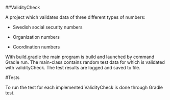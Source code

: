 ##ValidityCheck

A project which validates data of three different types of numbers:

- Swedish social security numbers

- Organization numbers

- Coordination numbers

With build.gradle the main program is build and launched by command Gradle run. The main-class contains random test data for which is validated with validityCheck. The test results are logged and saved to file.



#Tests

To run the test for each implemented ValidityCheck is done through Gradle test.



